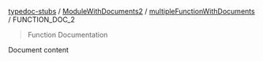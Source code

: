 [typedoc-stubs](README.md) / [ModuleWithDocuments2](ModuleWithDocuments2.md) / [multipleFunctionWithDocuments](ModuleWithDocuments2.md#multiplefunctionwithdocuments) / FUNCTION\_DOC\_2

> Function Documentation

Document content
